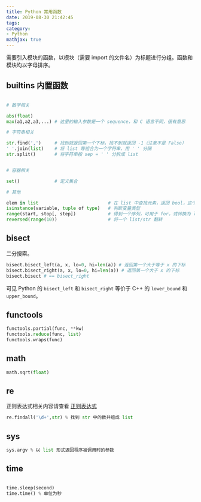 ```yaml
---
title: Python 常用函数
date: 2019-08-30 21:42:45
tags:
category:
- Python
mathjax: true
---
```


需要引入模块的函数，以模块（需要 import 的文件名）为标题进行分组。函数和模块均以字母排序。

## builtins 内置函数

```py

# 数学相关

abs(float)
max(a1,a2,a3,...) # 这里的输入参数是一个 sequence，和 C 语言不同，很有意思

# 字符串相关

str.find(',')     # 找到就返回第一个下标，找不到就返回 -1（注意不是 False）
' '.join(list)    # 将 list 等组合为一个字符串，用 ' ' 分隔
str.split()       # 将字符串按 sep = ' ' 分拆成 list


# 容器相关

set()             # 定义集合

# 其他

elem in list                          # 在 list 中查找元素，返回 bool，这个直接用 in 关键字可太猛了
isinstance(variable, tuple of type)   # 判断变量类型
range(start, stop[, step])            # 得到一个序列，可用于 for，或转换为 list 类型
reversed(range(10))                   # 将一个 list/str 翻转

```

## bisect

二分搜索。

```py
bisect.bisect_left(a, x, lo=0, hi=len(a)) # 返回第一个大于等于 x 的下标
bisect.bisect_right(a, x, lo=0, hi=len(a)) # 返回第一个大于 x 的下标
bisect.bisect # == bisect_right
```

可见 Python 的 `bisect_left` 和 `bisect_right` 等价于 C++ 的 `lower_bound` 和 `upper_bound`。

## functools

```py
functools.partial(func, **kw)
functools.reduce(func, list)
functools.wraps(func)
```

## math

```py
math.sqrt(float)
```

## re

正则表达式相关内容请查看 [正则表达式](/Computer-Science/regular-expression.md)

```py
re.findall('\d+',str) % 找到 str 中的数并组成 list
```
## sys

```py
sys.argv % 以 list 形式返回程序被调用时的参数
```

## time

```py

time.sleep(second)
time.time() % 单位为秒
```

